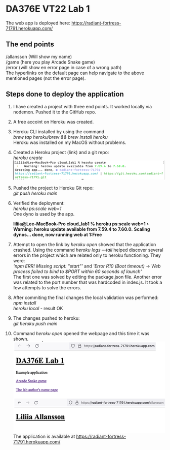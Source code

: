 # DA376E VT22 Lab 1 

The web app is deployed here: <https://radiant-fortress-71791.herokuapp.com/>  

## The end points 
/allansson (Will show my name)  
/game  (here you play Arcade Snake game)  
/error (will show en error page in case of a wrong path)  
The hyperlinks on the default page can help navigate to the above mentioned pages (not the error page).

## Steps done to deploy the application

1.  I have created a project with three end points. It worked locally via nodemon. Pushed it to the GitHub repo. 
2.  A free accoint on Heroku was created. 
3.  Heroku CLI installed by using the command   
    *brew tap heroku/brew && brew install heroku*  
    Heroku was installed on my MacOS without problems.
4.  Created a Heroku project (link) and a git repo:  
    *heroku create*  
    ![The result of Create command execution](/img/heroku_1.png)
5.  Pushed the project to Heroku Git repo:  
    *git push heroku main*
6. Verified the deployment:  
    *heroku ps:scale web=1*  
    One dyno is used by the app.  

    **liliia@Lee-MacBook-Pro cloud_lab1 % heroku ps:scale web=1**
    **›   Warning: heroku update available from 7.59.4 to 7.60.0.**
    **Scaling dynos... done, now running web at 1:Free** 

7.  Attempt to open the link by *heroku open* showed that the application crashed. Using the command *heroku logs –-tail* helped discover several errors in the project which are related only to heroku functioning. They were:  
*‘npm ERR! Missing script: "start"’* and *'Error R10 (Boot timeout) -> Web process failed to bind to $PORT within 60 seconds of launch'*  
The first one was solved by editing the package.json file. Another error was related to the port number that was hardcoded in index.js. It took a few attempts to solve the errors.
8. After commiting the final changes the local validation was performed:  
    *npm install*  
    *heroku local* - result OK  
9.  The changes pushed to heroku:  
    *git heroku push main*
10. Command *heroku open* opened the webpage and this time it was shown.  
![The running webapp!](/img/heroku_last.png)    
The application is available at  <https://radiant-fortress-71791.herokuapp.com/> 
